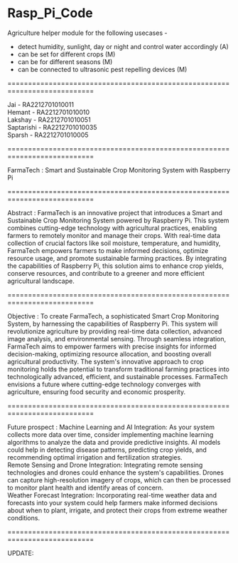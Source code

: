 # Rasp_Pi_Code

Agriculture helper module for the following usecases -

- detect humidity, sunlight, day or night and control water accordingly (A)
- can be set for different crops (M)
- can be for different seasons (M)
- can be connected to ultrasonic pest repelling devices (M)

===========================================================================

Jai - RA2212701010011  
Hemant - RA2212701010010  
Lakshay - RA2212701010051  
Saptarishi - RA2212701010035  
Sparsh - RA2212701010005  

===========================================================================

FarmaTech : Smart and Sustainable Crop Monitoring System with Raspberry Pi

===========================================================================

Abstract : FarmaTech is an innovative project that introduces a Smart and Sustainable Crop Monitoring System powered by Raspberry Pi. This system combines cutting-edge technology with agricultural practices, enabling farmers to remotely monitor and manage their crops. With real-time data collection of crucial factors like soil moisture, temperature, and humidity, FarmaTech empowers farmers to make informed decisions, optimize resource usage, and promote sustainable farming practices. By integrating the capabilities of Raspberry Pi, this solution aims to enhance crop yields, conserve resources, and contribute to a greener and more efficient agricultural landscape.

===========================================================================

Objective : To create FarmaTech, a sophisticated Smart Crop Monitoring System, by harnessing the capabilities of Raspberry Pi. This system will revolutionize agriculture by providing real-time data collection, advanced image analysis, and environmental sensing. Through seamless integration, FarmaTech aims to empower farmers with precise insights for informed decision-making, optimizing resource allocation, and boosting overall agricultural productivity. The system's innovative approach to crop monitoring holds the potential to transform traditional farming practices into technologically advanced, efficient, and sustainable processes. FarmaTech envisions a future where cutting-edge technology converges with agriculture, ensuring food security and economic prosperity.

===========================================================================

Future prospect :
Machine Learning and AI Integration: As your system collects more data over time, consider implementing machine learning algorithms to analyze the data and provide predictive insights. AI models could help in detecting disease patterns, predicting crop yields, and recommending optimal irrigation and fertilization strategies.  
Remote Sensing and Drone Integration: Integrating remote sensing technologies and drones could enhance the system's capabilities. Drones can capture high-resolution imagery of crops, which can then be processed to monitor plant health and identify areas of concern.  
Weather Forecast Integration: Incorporating real-time weather data and forecasts into your system could help farmers make informed decisions about when to plant, irrigate, and protect their crops from extreme weather conditions.

===========================================================================

UPDATE:
